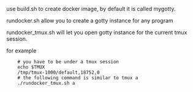 use build.sh to create docker image, by default it is called mygotty.

rundocker.sh allow you to create a gotty instance for any program

rundocker_tmux.sh will let you open gotty instance for the current tmux session.

for example
```
    # you have to be under a tmux session
    echo $TMUX
    /tmp/tmux-1000/default,18752,0
    # the following command is similar to tmux a
    ./rundocker_tmux.sh a
```
